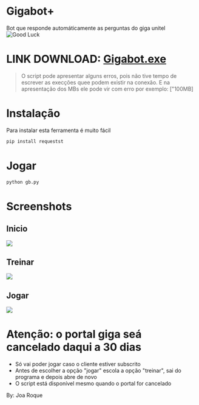 # Gigabot+
 Bot que responde automáticamente as perguntas do giga unitel
 ![Good Luck](https://raw.githubusercontent.com/joaroque/gigabot/main/02%20(2).gif)
 # LINK DOWNLOAD: [Gigabot.exe](https://drive.google.com/file/d/1ZKGYz_31cHfHf5KW_fqd-ImjMPlAwPTI/view?usp=sharing)
 > O script pode apresentar alguns erros, pois não tive tempo de escrever as execções quee podem existir na conexão. E na apresentação dos MBs ele pode vir com erro por exemplo: ["100MB]
 
 # Instalação
 
 Para instalar esta ferramenta é muito fácil

 ```sh
pip install requestst
```
 
 # Jogar
 
```sh
python gb.py
```
 
 # Screenshots
 
 ## Inicio
![](https://raw.githubusercontent.com/joaroque/gigabot-plus/main/screenshot/p1.PNG)

## Treinar
![](https://raw.githubusercontent.com/joaroque/gigabot-plus/main/screenshot/p2.PNG)

## Jogar
![](https://raw.githubusercontent.com/joaroque/gigabot-plus/main/screenshot/p.PNG)

# Atenção: o portal giga seá cancelado daqui a 30 dias
- Só vai poder jogar caso o cliente estiver subscrito
- Antes de escolher a opção "jogar" escola a opção "treinar", sai do programa e depois abre de novo
- O script está disponível mesmo quando o portal for cancelado


By: Joa Roque
